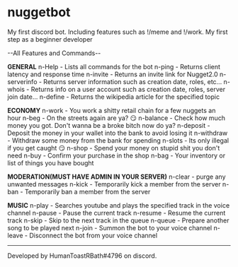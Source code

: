 # nuggetbot
My first discord bot. Including features such as !/meme and !/work. My first step as a beginner developer

--All Features and Commands--

**GENERAL**
n-Help  - Lists all commands for the bot
n-ping - Returns client latency and response time
n-invite - Returns an invite link for Nugget2.0
n-serverinfo - Returns server information such as creation date, roles, etc...
n-whois - Returns info on a user account such as creation date, roles, server join date...
n-define - Returns the wikipedia article for the specified topic

**ECONOMY**
n-work - You work a shitty retail chain for a few nuggets an hour
n-beg - On the streets again are ya? :smirk:
n-balance - Check how much money you got. Don't wanna be a broke bitch now do ya?
n-deposit - Deposit the money in your wallet into the bank to avoid losing it
n-withdraw - Withdraw some money from the bank for spending
n-slots - Its only illegal if you get caught :smirk:
n-shop - Spend your money on stupid shit you don't need
n-buy - Confirm your purchase in the shop
n-bag - Your inventory or list of things you have bought

**MODERATION(MUST HAVE ADMIN IN YOUR SERVER)**
n-clear - purge any unwanted messages
n-kick - Temporarily kick a member from the server
n-ban - Temporarily ban a member from the server

**MUSIC**
n-play - Searches youtube and plays the specified track in the voice channel
n-pause - Pause the current track
n-resume - Resume the current track
n-skip - Skip to the next track in the queue
n-queue - Prepare another song to be played next
n-join - Summon the bot to your voice channel
n-leave - Disconnect the bot from your voice channel

___________________________________________________________________________

Developed by HumanToastRBath#4796 on discord. 
